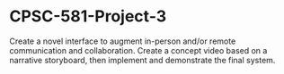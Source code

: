 # CPSC-581-Project-3
Create a novel interface to augment in-person and/or remote communication and collaboration. Create a concept video based on a narrative storyboard, then implement and demonstrate the final system. 
